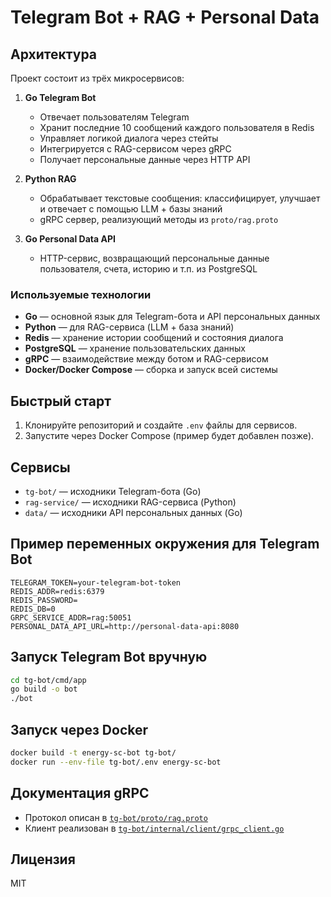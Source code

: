 # Telegram Bot + RAG + Personal Data

## Архитектура

Проект состоит из трёх микросервисов:

1. **Go Telegram Bot**  
   - Отвечает пользователям Telegram
   - Хранит последние 10 сообщений каждого пользователя в Redis
   - Управляет логикой диалога через стейты
   - Интегрируется с RAG-сервисом через gRPC
   - Получает персональные данные через HTTP API

2. **Python RAG**  
   - Обрабатывает текстовые сообщения: классифицирует, улучшает и отвечает с помощью LLM + базы знаний
   - gRPC сервер, реализующий методы из `proto/rag.proto`

3. **Go Personal Data API**  
   - HTTP-сервис, возвращающий персональные данные пользователя, счета, историю и т.п. из PostgreSQL

### Используемые технологии

- **Go** — основной язык для Telegram-бота и API персональных данных
- **Python** — для RAG-сервиса (LLM + база знаний)
- **Redis** — хранение истории сообщений и состояния диалога
- **PostgreSQL** — хранение пользовательских данных
- **gRPC** — взаимодействие между ботом и RAG-сервисом
- **Docker/Docker Compose** — сборка и запуск всей системы

## Быстрый старт

1. Клонируйте репозиторий и создайте `.env` файлы для сервисов.
2. Запустите через Docker Compose (пример будет добавлен позже).

## Сервисы

- `tg-bot/` — исходники Telegram-бота (Go)
- `rag-service/` — исходники RAG-сервиса (Python)
- `data/` — исходники API персональных данных (Go)

## Пример переменных окружения для Telegram Bot

```
TELEGRAM_TOKEN=your-telegram-bot-token
REDIS_ADDR=redis:6379
REDIS_PASSWORD=
REDIS_DB=0
GRPC_SERVICE_ADDR=rag:50051
PERSONAL_DATA_API_URL=http://personal-data-api:8080
```

## Запуск Telegram Bot вручную

```sh
cd tg-bot/cmd/app
go build -o bot
./bot
```

## Запуск через Docker

```sh
docker build -t energy-sc-bot tg-bot/
docker run --env-file tg-bot/.env energy-sc-bot
```

## Документация gRPC

- Протокол описан в [`tg-bot/proto/rag.proto`](tg-bot/proto/rag.proto)
- Клиент реализован в [`tg-bot/internal/client/grpc_client.go`](tg-bot/internal/client/grpc_client.go)

## Лицензия

MIT
